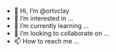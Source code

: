 - 👋 Hi, I’m @ortvclay
- 👀 I’m interested in ...
- 🌱 I’m currently learning ...
- 💞️ I’m looking to collaborate on ...
- 📫 How to reach me ...

<!---
ortvclay/ortvclay is a ✨ special ✨ repository because its `README.md` (this file) appears on your GitHub profile.
You can click the Preview link to take a look at your changes.
--->
